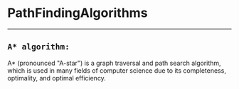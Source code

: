 # PathFindingAlgorithms
---
## `A* algorithm:`

A* (pronounced "A-star") is a graph traversal and path search algorithm, which is used in many fields of computer science due to its completeness, optimality, and optimal efficiency.